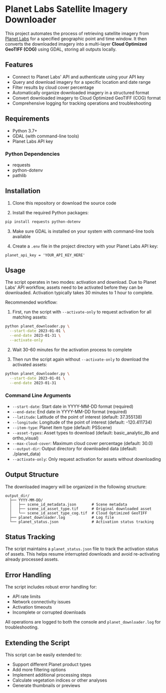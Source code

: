 # Planet Labs Satellite Imagery Downloader

This project automates the process of retrieving satellite imagery from [Planet Labs](https://www.planet.com) for a specified geographic point and time window. It then converts the downloaded imagery into a multi-layer **Cloud Optimized GeoTIFF (COG)** using GDAL, storing all outputs locally.

## Features

- Connect to Planet Labs' API and authenticate using your API key
- Query and download imagery for a specific location and date range
- Filter results by cloud cover percentage
- Automatically organize downloaded imagery in a structured format
- Convert downloaded imagery to Cloud Optimized GeoTIFF (COG) format
- Comprehensive logging for tracking operations and troubleshooting

## Requirements

- Python 3.7+
- GDAL (with command-line tools)
- Planet Labs API key

### Python Dependencies

- requests
- python-dotenv
- pathlib

## Installation

1. Clone this repository or download the source code

2. Install the required Python packages:

```bash
pip install requests python-dotenv
```

3. Make sure GDAL is installed on your system with command-line tools available

4. Create a `.env` file in the project directory with your Planet Labs API key:

```
planet_api_key = 'YOUR_API_KEY_HERE'
```

## Usage

The script operates in two modes: activation and download. Due to Planet Labs' API workflow, assets need to be activated before they can be downloaded. Activation typically takes 30 minutes to 1 hour to complete.

Recommended workflow:

1. First, run the script with `--activate-only` to request activation for all matching assets:

```bash
python planet_downloader.py \
  --start-date 2023-01-01 \
  --end-date 2023-01-31 \
  --activate-only
```

2. Wait 30-60 minutes for the activation process to complete

3. Then run the script again without `--activate-only` to download the activated assets:

```bash
python planet_downloader.py \
  --start-date 2023-01-01 \
  --end-date 2023-01-31
```

### Command Line Arguments

- `--start-date`: Start date in YYYY-MM-DD format (required)
- `--end-date`: End date in YYYY-MM-DD format (required)
- `--latitude`: Latitude of the point of interest (default: 37.355138)
- `--longitude`: Longitude of the point of interest (default: -120.411734)
- `--item-type`: Planet item type (default: PSScene)
- `--asset-types`: Asset types to download (default: basic_analytic_8b and ortho_visual)
- `--max-cloud-cover`: Maximum cloud cover percentage (default: 30.0)
- `--output-dir`: Output directory for downloaded data (default: ./planet_data)
- `--activate-only`: Only request activation for assets without downloading

## Output Structure

The downloaded imagery will be organized in the following structure:

```
output_dir/
  ├── YYYY-MM-DD/
  │   ├── scene_id_metadata.json       # Scene metadata
  │   ├── scene_id_asset_type.tif      # Original downloaded asset
  │   └── scene_id_asset_type_cog.tif  # Cloud Optimized GeoTIFF
  ├── planet_downloader.log            # Log file
  └── planet_status.json               # Activation status tracking
```

## Status Tracking

The script maintains a `planet_status.json` file to track the activation status of assets. This helps resume interrupted downloads and avoid re-activating already processed assets.

## Error Handling

The script includes robust error handling for:
- API rate limits
- Network connectivity issues
- Activation timeouts
- Incomplete or corrupted downloads

All operations are logged to both the console and `planet_downloader.log` for troubleshooting.

## Extending the Script

This script can be easily extended to:
- Support different Planet product types
- Add more filtering options
- Implement additional processing steps
- Calculate vegetation indices or other analyses
- Generate thumbnails or previews